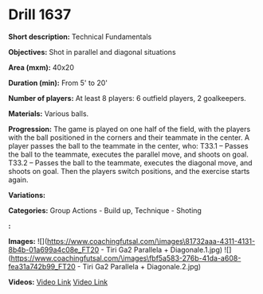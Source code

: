 # Drill 1637

**Short description:**
Technical Fundamentals

**Objectives:**
Shot in parallel and diagonal situations

**Area (mxm):**
40x20

**Duration (min):**
From 5' to 20'

**Number of players:**
At least 8 players: 6 outfield players, 2 goalkeepers.

**Materials:**
Various balls.

**Progression:**
The game is played on one half of the field, with the players with the ball positioned in the corners and their teammate in the center. A player passes the ball to the teammate in the center, who: T33.1 – Passes the ball to the teammate, executes the parallel move, and shoots on goal. T33.2 – Passes the ball to the teammate, executes the diagonal move, and shoots on goal. Then the players switch positions, and the exercise starts again.

**Variations:**


**Categories:**
Group Actions - Build up, Technique - Shoting

**:**


**Images:**
![](https://www.coachingfutsal.com/\images\81732aaa-4311-4131-8b4b-01a699a4c08e_FT20 - Tiri Ga2 Parallela + Diagonale.1.jpg)
![](https://www.coachingfutsal.com/\images\fbf5a583-276b-41da-a608-fea31a742b99_FT20 - Tiri Ga2 Parallela + Diagonale.2.jpg)

**Videos:**
[Video Link](https://www.youtube.com/embed/YJo7xdMckNQ)
[Video Link](https://www.youtube.com/embed/2VTUEJJPMXM)

